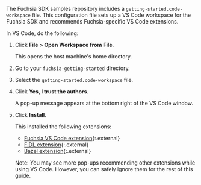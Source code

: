 The Fuchsia SDK samples repository includes a `getting-started.code-workspace`
file. This configuration file sets up a VS Code workspace for the Fuchsia SDK
and recommends Fuchsia-specific VS Code extensions.

In VS Code, do the following:

1. Click **File > Open Workspace from File**.

   This opens the host machine's home directory.

1. Go to your `fuchsia-getting-started` directory.
1. Select the `getting-started.code-workspace` file.
1. Click **Yes, I trust the authors**.

   A pop-up message appears at the bottom right of the VS Code window.

1. Click **Install**.

   This installed the following extensions:

   *  [Fuchsia VS Code extension][fuchsia-vscode-ext]{:.external}
   *  [FIDL extension][fidl-vscode-ext]{:.external}
   *  [Bazel extension][bazel-vscode-ext]{:.external}

   Note: You may see more pop-ups recommending other extensions while using
   VS Code. However, you can safely ignore them for the rest of this guide.

<!-- Reference links -->

[bazel-vscode-ext]: https://marketplace.visualstudio.com/items?itemName=BazelBuild.vscode-bazel
[fidl-vscode-ext]: https://marketplace.visualstudio.com/items?itemName=fuchsia-authors.language-fidl
[fuchsia-vscode-ext]: https://marketplace.visualstudio.com/items?itemName=fuchsia-authors.vscode-fuchsia
